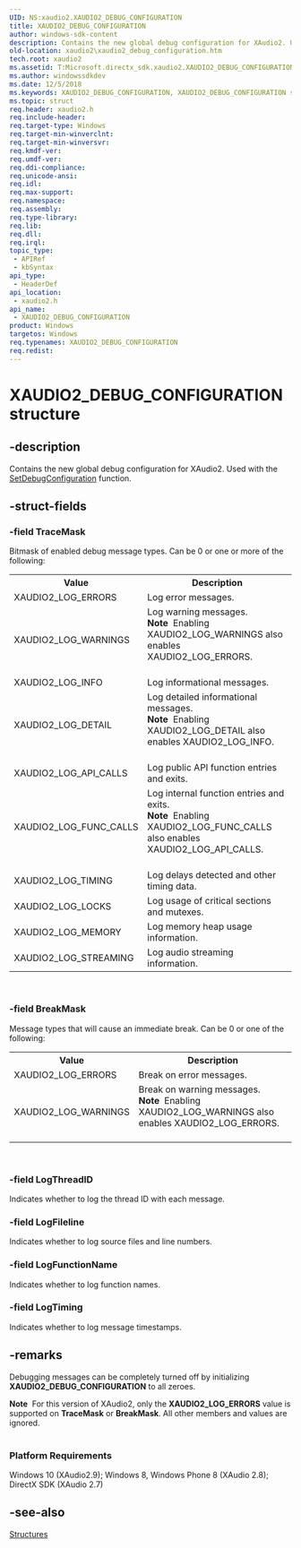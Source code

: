 ```yaml
---
UID: NS:xaudio2.XAUDIO2_DEBUG_CONFIGURATION
title: XAUDIO2_DEBUG_CONFIGURATION
author: windows-sdk-content
description: Contains the new global debug configuration for XAudio2. Used with the SetDebugConfiguration function.
old-location: xaudio2\xaudio2_debug_configuration.htm
tech.root: xaudio2
ms.assetid: T:Microsoft.directx_sdk.xaudio2.XAUDIO2_DEBUG_CONFIGURATION
ms.author: windowssdkdev
ms.date: 12/5/2018
ms.keywords: XAUDIO2_DEBUG_CONFIGURATION, XAUDIO2_DEBUG_CONFIGURATION structure [XAudio2 Audio Mixing APIs], xaudio2.xaudio2_debug_configuration, xaudio2/XAUDIO2_DEBUG_CONFIGURATION
ms.topic: struct
req.header: xaudio2.h
req.include-header: 
req.target-type: Windows
req.target-min-winverclnt: 
req.target-min-winversvr: 
req.kmdf-ver: 
req.umdf-ver: 
req.ddi-compliance: 
req.unicode-ansi: 
req.idl: 
req.max-support: 
req.namespace: 
req.assembly: 
req.type-library: 
req.lib: 
req.dll: 
req.irql: 
topic_type:
 - APIRef
 - kbSyntax
api_type:
 - HeaderDef
api_location:
 - xaudio2.h
api_name:
 - XAUDIO2_DEBUG_CONFIGURATION
product: Windows
targetos: Windows
req.typenames: XAUDIO2_DEBUG_CONFIGURATION
req.redist: 
---
```


# XAUDIO2_DEBUG_CONFIGURATION structure


## -description


Contains the new global debug configuration for XAudio2. Used with the <a href="https://msdn.microsoft.com/en-us/library/Ee418624(v=VS.85).aspx">SetDebugConfiguration</a> function.


## -struct-fields




### -field TraceMask

Bitmask of enabled debug message types. Can be 0 or one or more of the following:

<table>
<tr>
<th>Value</th>
<th>Description</th>
</tr>
<tr>
<td>XAUDIO2_LOG_ERRORS</td>
<td>Log error messages. </td>
</tr>
<tr>
<td>XAUDIO2_LOG_WARNINGS</td>
<td>Log warning messages. 
		   <div class="alert"><b>Note</b>  Enabling XAUDIO2_LOG_WARNINGS also enables XAUDIO2_LOG_ERRORS.</div>
<div> </div>
</td>
</tr>
<tr>
<td>XAUDIO2_LOG_INFO</td>
<td>Log informational messages. </td>
</tr>
<tr>
<td>XAUDIO2_LOG_DETAIL</td>
<td>Log detailed informational messages.  
         <div class="alert"><b>Note</b>  Enabling XAUDIO2_LOG_DETAIL also enables XAUDIO2_LOG_INFO.</div>
<div> </div>
</td>
</tr>
<tr>
<td>XAUDIO2_LOG_API_CALLS</td>
<td>Log public API function entries and exits. </td>
</tr>
<tr>
<td>XAUDIO2_LOG_FUNC_CALLS</td>
<td>Log internal function entries and exits. 
		   <div class="alert"><b>Note</b>  Enabling XAUDIO2_LOG_FUNC_CALLS also enables XAUDIO2_LOG_API_CALLS.</div>
<div> </div>
</td>
</tr>
<tr>
<td>XAUDIO2_LOG_TIMING</td>
<td>Log delays detected and other timing data. </td>
</tr>
<tr>
<td>XAUDIO2_LOG_LOCKS</td>
<td>Log usage of critical sections and mutexes. </td>
</tr>
<tr>
<td>XAUDIO2_LOG_MEMORY</td>
<td>Log memory heap usage information. </td>
</tr>
<tr>
<td>XAUDIO2_LOG_STREAMING</td>
<td>Log audio streaming information. </td>
</tr>
</table>
 


### -field BreakMask

Message types that will cause an immediate break. Can be 0 or one of the following:

<table>
<tr>
<th>Value</th>
<th>Description</th>
</tr>
<tr>
<td>XAUDIO2_LOG_ERRORS</td>
<td>Break on error messages. </td>
</tr>
<tr>
<td>XAUDIO2_LOG_WARNINGS</td>
<td>Break on warning messages. 
                <div class="alert"><b>Note</b>  Enabling XAUDIO2_LOG_WARNINGS also enables XAUDIO2_LOG_ERRORS.</div>
<div> </div>
</td>
</tr>
</table>
 


### -field LogThreadID

Indicates whether to log the thread ID with each message.


### -field LogFileline

Indicates whether to log source files and line numbers. 


### -field LogFunctionName

Indicates whether to log function names.


### -field LogTiming

Indicates whether to log message timestamps. 


## -remarks



Debugging messages can be completely turned off by initializing <b>XAUDIO2_DEBUG_CONFIGURATION</b> to all zeroes.

<div class="alert"><b>Note</b>  For this version of XAudio2, only the <b>XAUDIO2_LOG_ERRORS</b> value is supported on <b>TraceMask</b> or <b>BreakMask</b>. All other members and values are ignored.</div>
<div> </div>
<h3><a id="Platform_Requirements"></a><a id="platform_requirements"></a><a id="PLATFORM_REQUIREMENTS"></a>Platform Requirements</h3>
Windows 10 (XAudio2.9); Windows 8, Windows Phone 8 (XAudio 2.8); DirectX SDK (XAudio 2.7)




## -see-also




<a href="https://msdn.microsoft.com/3656aaf9-7a3a-2a5b-50f5-d279ce8a9e6c">Structures</a>
 

 

